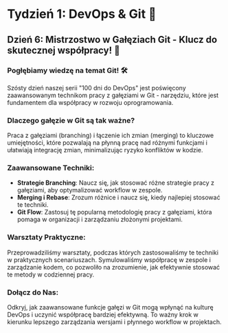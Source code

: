# Tydzień 1: DevOps & Git 🚀


## Dzień 6: Mistrzostwo w Gałęziach Git - Klucz do skutecznej współpracy! 🌿

### Pogłębiamy wiedzę na temat Git! 🛠️

Szósty dzień naszej serii "100 dni do DevOps" jest poświęcony zaawansowanym technikom pracy z gałęziami w Git - narzędziu, które jest fundamentem dla współpracy w rozwoju oprogramowania.

### Dlaczego gałęzie w Git są tak ważne?

Praca z gałęziami (branching) i łączenie ich zmian (merging) to kluczowe umiejętności, które pozwalają na płynną pracę nad różnymi funkcjami i ułatwiają integrację zmian, minimalizując ryzyko konfliktów w kodzie.

### Zaawansowane Techniki:

- **Strategie Branching**: Naucz się, jak stosować różne strategie pracy z gałęziami, aby optymalizować workflow w zespole.
- **Merging i Rebase**: Zrozum różnice i naucz się, kiedy najlepiej stosować te techniki.
- **Git Flow**: Zastosuj tę popularną metodologię pracy z gałęziami, która pomaga w organizacji i zarządzaniu złożonymi projektami.

### Warsztaty Praktyczne:

Przeprowadziliśmy warsztaty, podczas których zastosowaliśmy te techniki w praktycznych scenariuszach. Symulowaliśmy współpracę w zespole i zarządzanie kodem, co pozwoliło na zrozumienie, jak efektywnie stosować te metody w codziennej pracy.

### Dołącz do Nas:

Odkryj, jak zaawansowane funkcje gałęzi w Git mogą wpłynąć na kulturę DevOps i uczynić współpracę bardziej efektywną. To ważny krok w kierunku lepszego zarządzania wersjami i płynnego workflow w projektach.

